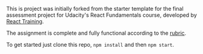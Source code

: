 This is project was initially forked from the starter template for the final assessment project for Udacity's React Fundamentals course, developed by [React Training](https://reacttraining.com).

The assignment is complete and fully functional according to the [rubric](https://review.udacity.com/#!/rubrics/918/view).

To get started just clone this repo, `npm install` and then `npm start`.